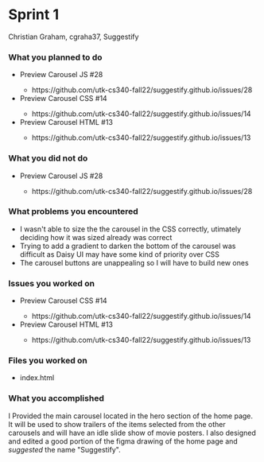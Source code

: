 # Sprint 1

Christian Graham, cgraha37, Suggestify

### What you planned to do

<ul>
<li>Preview Carousel JS #28</li>
<ul>
  <li>https://github.com/utk-cs340-fall22/suggestify.github.io/issues/28</li>
</ul>
<li>Preview Carousel CSS #14</li>
<ul>
  <li>https://github.com/utk-cs340-fall22/suggestify.github.io/issues/14</li>
</ul>
<li>Preview Carousel HTML #13</li>
<ul>
  <li>https://github.com/utk-cs340-fall22/suggestify.github.io/issues/13</li>
</ul>
</ul>

### What you did not do

<ul>
<li>Preview Carousel JS #28</li>
<ul>
  <li>https://github.com/utk-cs340-fall22/suggestify.github.io/issues/28</li>
</ul>
</ul>

### What problems you encountered
<ul>
<li>I wasn't able to size the the carousel in the CSS correctly, utimately deciding how it was sized already was correct</li>
<li>Trying to add a gradient to darken the bottom of the carousel was difficult as Daisy UI may have some kind of priority over CSS</li>
<li>The carousel buttons are unappealing so I will have to build new ones</li>
</ul>

### Issues you worked on
<ul>
<li>Preview Carousel CSS #14</li>
<ul>
  <li>https://github.com/utk-cs340-fall22/suggestify.github.io/issues/14</li>
</ul>
<li>Preview Carousel HTML #13</li>
<ul>
  <li>https://github.com/utk-cs340-fall22/suggestify.github.io/issues/13</li>
</ul>
</ul>

### Files you worked on
<ul>
<li>index.html</li>
</ul>

### What you accomplished
I Provided the main carousel located in the hero section of the home page. It 
will be used to show trailers of the items selected from the other carousels and 
will have an idle slide show of movie posters. I also designed and edited a good 
portion of the figma drawing of the home page and <em>suggested</em> the name "Suggestify".
